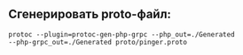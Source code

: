 
## Сгенерировать proto-файл:
<code>protoc --plugin=protoc-gen-php-grpc --php_out=./Generated  --php-grpc_out=./Generated  proto/pinger.proto</code>

